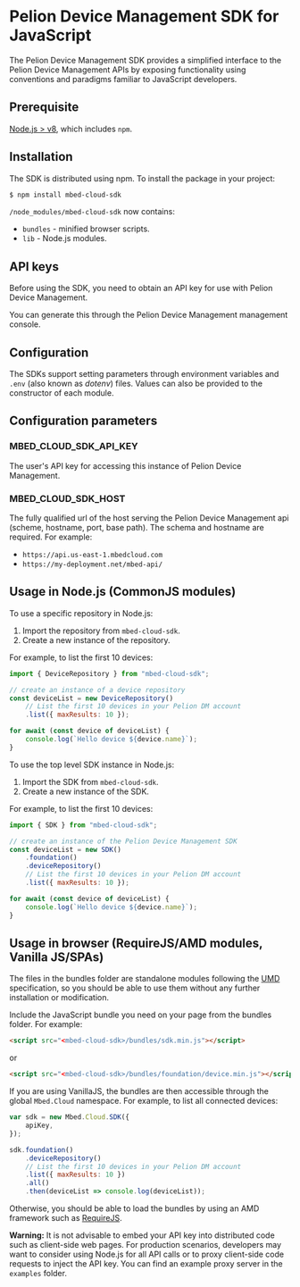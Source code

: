# Pelion Device Management SDK for JavaScript

The Pelion Device Management SDK provides a simplified interface to the Pelion Device Management APIs by exposing functionality using conventions and paradigms familiar to JavaScript developers.

## Prerequisite

[Node.js > v8](https://nodejs.org), which includes `npm`.

## Installation

The SDK is distributed using npm. To install the package in your project:

```bash
$ npm install mbed-cloud-sdk
```

`/node_modules/mbed-cloud-sdk` now contains:

* `bundles` - minified browser scripts.
* `lib` - Node.js modules.

## API keys

Before using the SDK, you need to obtain an API key for use with Pelion Device Management.

You can generate this through the Pelion Device Management management console.

## Configuration

The SDKs support setting parameters through environment variables and `.env` (also known as _dotenv_) files. Values can also be provided to the constructor of each module.

## Configuration parameters

### MBED_CLOUD_SDK_API_KEY
The user's API key for accessing this instance of Pelion Device Management.

### MBED_CLOUD_SDK_HOST
The fully qualified url of the host serving the Pelion Device Management api (scheme, hostname, port, base path).
The schema and hostname are required. For example:

- `https://api.us-east-1.mbedcloud.com`
- `https://my-deployment.net/mbed-api/`

## Usage in Node.js (CommonJS modules)

To use a specific repository in Node.js:

1. Import the repository from `mbed-cloud-sdk`.
2. Create a new instance of the repository.

For example, to list the first 10 devices:

```JavaScript
import { DeviceRepository } from "mbed-cloud-sdk";

// create an instance of a device repository
const deviceList = new DeviceRepository()
	// List the first 10 devices in your Pelion DM account
	.list({ maxResults: 10 });

for await (const device of deviceList) {
	console.log(`Hello device ${device.name}`);
}
```

To use the top level SDK instance in Node.js:

1. Import the SDK from `mbed-cloud-sdk`.
2. Create a new instance of the SDK.

For example, to list the first 10 devices:

```JavaScript
import { SDK } from "mbed-cloud-sdk";

// create an instance of the Pelion Device Management SDK
const deviceList = new SDK()
	.foundation()
	.deviceRepository()
	// List the first 10 devices in your Pelion DM account
	.list({ maxResults: 10 });

for await (const device of deviceList) {
	console.log(`Hello device ${device.name}`);
}
```

## Usage in browser (RequireJS/AMD modules, Vanilla JS/SPAs)

The files in the bundles folder are standalone modules following the [UMD](https://github.com/umdjs/umd) specification, so you should be able to use them without any further installation or modification.

Include the JavaScript bundle you need on your page from the bundles folder. For example:

```html
<script src="<mbed-cloud-sdk>/bundles/sdk.min.js"></script>
```

or


```html
<script src="<mbed-cloud-sdk>/bundles/foundation/device.min.js"></script>
```

If you are using VanillaJS, the bundles are then accessible through the global `Mbed.Cloud` namespace. For example, to list all connected devices:

```javascript
var sdk = new Mbed.Cloud.SDK({
	apiKey,
});

sdk.foundation()
    .deviceRepository()
    // List the first 10 devices in your Pelion DM account
    .list({ maxResults: 10 })
    .all()
    .then(deviceList => console.log(deviceList));
```

Otherwise, you should be able to load the bundles by using an AMD framework such as [RequireJS](http://requirejs.org/).

__Warning:__ It is not advisable to embed your API key into distributed code such as client-side web pages. For production scenarios, developers may want to consider using Node.js for all API calls or to proxy client-side code requests to inject the API key. You can find an example proxy server in the `examples` folder.
